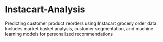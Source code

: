 # Instacart-Analysis
Predicting customer product reorders using Instacart grocery order data. Includes market basket analysis, customer segmentation, and machine learning models for personalized recommendations
